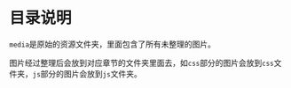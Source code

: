 # 目录说明

`media`是原始的资源文件夹，里面包含了所有未整理的图片。

图片经过整理后会放到对应章节的文件夹里面去，如`css`部分的图片会放到`css`文件夹，`js`部分的图片会放到`js`文件夹。